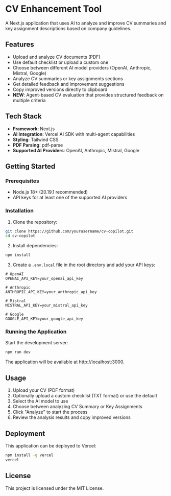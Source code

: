 # CV Enhancement Tool

A Next.js application that uses AI to analyze and improve CV summaries and key assignment descriptions based on company guidelines.

## Features

- Upload and analyze CV documents (PDF)
- Use default checklist or upload a custom one
- Choose between different AI model providers (OpenAI, Anthropic, Mistral, Google)
- Analyze CV summaries or key assignments sections
- Get detailed feedback and improvement suggestions
- Copy improved versions directly to clipboard
- **NEW**: Agent-based CV evaluation that provides structured feedback on multiple criteria

## Tech Stack

- **Framework**: Next.js
- **AI Integration**: Vercel AI SDK with multi-agent capabilities
- **Styling**: Tailwind CSS
- **PDF Parsing**: pdf-parse
- **Supported AI Providers**: OpenAI, Anthropic, Mistral, Google

## Getting Started

### Prerequisites

- Node.js 18+ (20.19.1 recommended)
- API keys for at least one of the supported AI providers

### Installation

1. Clone the repository:

```bash
git clone https://github.com/yourusername/cv-copilot.git
cd cv-copilot
```

2. Install dependencies:

```bash
npm install
```

3. Create a `.env.local` file in the root directory and add your API keys:

```
# OpenAI
OPENAI_API_KEY=your_openai_api_key

# Anthropic
ANTHROPIC_API_KEY=your_anthropic_api_key

# Mistral
MISTRAL_API_KEY=your_mistral_api_key

# Google
GOOGLE_API_KEY=your_google_api_key
```

### Running the Application

Start the development server:

```bash
npm run dev
```

The application will be available at http://localhost:3000.

## Usage

1. Upload your CV (PDF format)
2. Optionally upload a custom checklist (TXT format) or use the default
3. Select the AI model to use
4. Choose between analyzing CV Summary or Key Assignments
5. Click "Analyze" to start the process
6. Review the analysis results and copy improved versions

## Deployment

This application can be deployed to Vercel:

```bash
npm install -g vercel
vercel
```

## License

This project is licensed under the MIT License.
